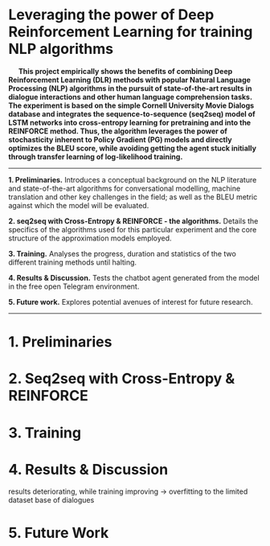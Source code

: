# Leveraging the power of Deep Reinforcement Learning for training NLP algorithms


**<div style=justify>&nbsp;&nbsp;&nbsp;&nbsp;&nbsp;&nbsp;This project empirically shows the benefits of combining Deep Reinforcement Learning (DLR) methods with popular Natural Language Processing (NLP) algorithms in the pursuit of state-of-the-art results in dialogue interactions and other human language comprehension tasks. The experiment is based on the simple Cornell University Movie Dialogs database and integrates the sequence-to-sequence (seq2seq) model of LSTM networks into cross-entropy learning for pretraining and into the REINFORCE method. Thus, the algorithm leverages the power of stochasticity  inherent to Policy Gradient (PG) models and directly optimizes the BLEU score, while avoiding getting the agent stuck initially through transfer learning of log-likelihood training.**</div>

-------
**1. Preliminaries.** Introduces a conceptual background on the NLP literature and state-of-the-art algorithms for conversational modelling, machine translation and other key challenges in the field; as well as the BLEU metric against which the model will be evaluated.

**2. seq2seq with Cross-Entropy & REINFORCE - the algorithms.** Details the specifics of the algorithms used for this particular experiment and the core structure of the approximation models employed.

**3. Training.** Analyses the progress, duration and statistics of the two different training methods until halting.

**4. Results & Discussion.** Tests the chatbot agent generated from the model in the free open Telegram environment.

**5. Future work.** Explores potential avenues of interest for future research.


---------
# 1. Preliminaries


# 2. Seq2seq with Cross-Entropy & REINFORCE


# 3. Training


# 4. Results & Discussion

results deteriorating, while training improving -> overfitting to the limited dataset base of dialogues

# 5. Future Work
